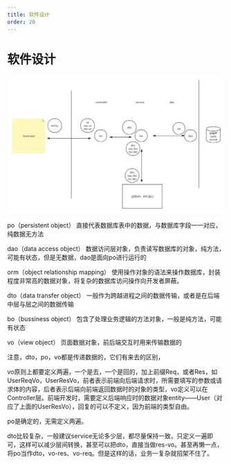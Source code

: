 ```yaml
---
title: 软件设计
order: 20
---
```

# 软件设计

![alt text](model.png)

po（persistent object）
直接代表数据库表中的数据，与数据库字段一一对应，纯数据无方法

dao（data access object）
数据访问层对象，负责读写数据库的对象，纯方法，可能有状态，但是无数据，dao是面向po进行运行的

orm（object relationship mapping）
使用操作对象的语法来操作数据库，封装程度非常高的数据对象，将复杂的数据库访问操作向开发者屏蔽。

dto（data transfer object）
一般作为跨越进程之间的数据传输，或者是在后端中层与层之间的数据传输

bo（bussiness object）
包含了处理业务逻辑的方法对象，一般是纯方法，可能有状态

vo（view object）
页面数据对象，前后端交互时用来传输数据的

注意，dto，po，vo都是传递数据的，它们有来去的区别，

vo原则上都要定义两遍，一个是去，一个是回的，加上前缀Req，或者Res，如UserReqVo，UserResVo，前者表示前端向后端请求时，所需要填写的参数或请求体的内容，后者表示后端向前端返回数据时的对象的类型，vo定义可以在Controller层。前端开发时，需要定义后端响应时的数据对象entity——User（对应了上面的UserResVo），回复的可以不定义，因为前端的类型自由。

po是确定的，无需定义两遍。

dto比较复杂，一般建议service无论多少层，都尽量保持一致，只定义一遍即可，这样可以减少层间转换，甚至可以把dto，直接当做res-vo。甚至再懒一点，将po当作dto，vo-res、vo-req。但是这样的话，业务一复杂就招架不住了。
